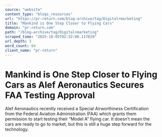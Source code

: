 ```yaml
---
source: "website"
content_type: "blogs_resources"
url: "https://pr-return.com/blog-archive/tag/Digital+marketing"
title: "Mankind is One Step Closer to Flying Cars"
domain: "pr-return.com"
path: "/blog-archive/tag/Digital+marketing"
scraped_time: "2025-10-05T02:32:06.117829"
url_depth: 3
word_count: 64
client_name: "pr-return"
---
```


# Mankind is One Step Closer to Flying Cars as Alef Aeronautics Secures FAA Testing Approval

Alef Aeronautics recently received a Special Airworthiness Certification from the Federal Aviation Administration (FAA) which grants them permission to start testing their “Model A” flying car. It doesn’t mean the cars are ready to go to market, but this is still a huge step forward for the technology.